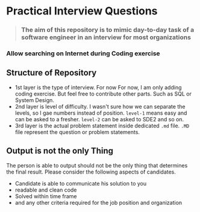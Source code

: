 # Practical Interview Questions

> ### The aim of this repository is to mimic day-to-day task of a software engineer in an interview for most organizations

### Allow searching on Internet during Coding exercise

## Structure of Repository

- 1st layer is the type of interview. For now For now, I am only adding coding exercise. But feel free to contribute other parts. Such as SQL or System Design.
- 2nd layer is level of difficulty. I wasn't sure how we can separate the levels, so I gae numbers instead of position. `level-1` means easy and can be asked to a fresher. `level-2` can be asked to SDE2 and so on.
- 3rd layer is the actual problem statement inside dedicated `.md` file. `.MD` file represent the question or problem statements.

## Output is not the only Thing

The person is able to output should not be the only thing that determines the final result. Please consider the following aspects of candidates.

- Candidate is able to communicate his solution to you
- readable and clean code
- Solved within time frame
- and any other criteria required for the job position and organization
